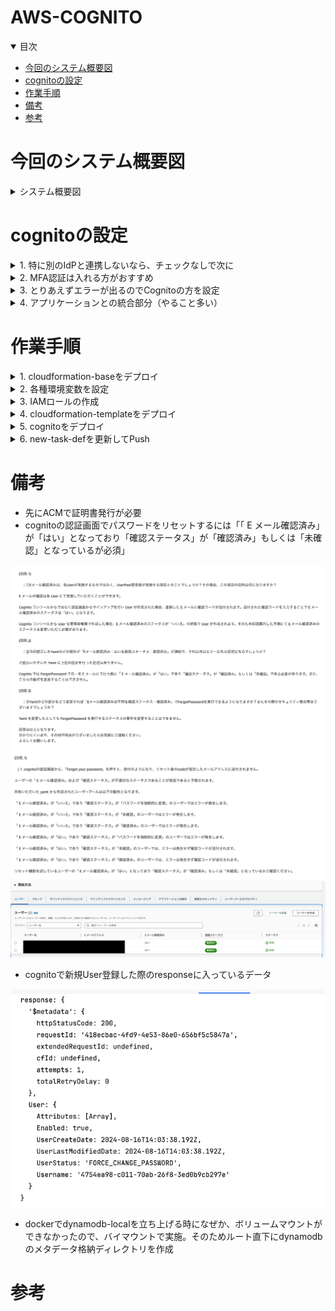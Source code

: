 # AWS-COGNITO

<details open="open">
<summary>目次</summary>


- [今回のシステム概要図](#今回のシステム概要図)
- [cognitoの設定](#cognitoの設定)
- [作業手順](#作業手順)
- [備考](#備考)
- [参考](#参考)
</details>

# 今回のシステム概要図
<details>
<summary> システム概要図</summary>

下記をcloudformation-baseで立ち上げ
- vpc
- サブネット
- igw
- ngw
- githubActions用のAssumeロール

下記をcloudformation-template.ymlで立ち上げる
- ALB
- ALBのリスナー
- Route53でAレコード追加してALBにルーティング
- ターゲットグループ（taskで立ち上がるコンテナへルーティング）
- ECSクラスター
- ECSサービス
- ECS task (ECRのイメージを使用)
- IAMロール（ECSのtask定義で使用）
- ECRのリポジトリ
- ALB/ECS/RDSのセキュリティーグループ
- SecretsManager

</details>


# cognitoの設定

<details>
<summary> 1. 特に別のIdPと連携しないなら、チェックなしで次に</summary>

![](./assets/images/cognito1.png)

</details>

<details>
<summary> 2. MFA認証は入れる方がおすすめ</summary>

![](./assets/images/cognito2.png)

</details>

<details>
<summary> 3. とりあえずエラーが出るのでCognitoの方を設定</summary>

![](./assets/images/cognito3.png)

</details>

<details>
<summary> 4. アプリケーションとの統合部分（やること多い）</summary>

- ホストされた認証ページにチュックを入れて、springsecurityのauthorize-urlからアクセスできるCognitoドメインの作成
- 秘密クライエントにチェックを入れて、シークレットの生成
- コールバックURIの登録
- スコープをopenIDで設定（できるだけ少ない情報にしたかった）
- 実際に取れそうなPrincipalは下記の添付

![](./assets/images/cognito4.png)
![](./assets/images/cognito5.png)
![](./assets/images/cognito6.png)
![](./assets/images/cognito-principal.png)

</details>

# 作業手順

<details>
<summary> 1. cloudformation-baseをデプロイ</summary>

- リージョンの設定と、アクセスキーの情報だけ環境変数で必要

```zh
export AWS_DEFAULT_REGION=ap-northeast-1
```

</details>

<details>
<summary> 2. 各種環境変数を設定</summary>

- 実行ターミナルに下記の環境変数を設定

```zh
export AWS_DEFAULT_REGION=hogehoge
export GITHUB_ACCOUNT=hogehoge
export GITHUB_REPOSITORY=hogehoge
export VPC_ID=1で作成したやつ
export SUBNET_ID1=1で作成したやつ
export SUBNET_ID2=1で作成したやつ
export SUBNET_PRIVATE_ID1=1で作成したやつ
export SUBNET_PRIVATE_ID2=1で作成したやつ
export EXISTING_ECS_TASK_ROLE_ARN=hogehoge
export HOSTED_ZONE_ID=hogehoge
export DOMAIN_NAME=hogehoge
export ACM_CERTIFICATE_ARN=hogehoge
export ECR_IMAGE=hogehoge
export ECR_ENDPOINT=hogehoge
export ECR_REPOSITORY_NAME=hogehoge
export ECS_CLUSTER_NAME=hogehoge
export ECS_SERVICE_NAME=hogehoge
export TASK_DEFINITION_FAMILY=hogehoge
export CONTAINER_NAME=hogehoge
```

</details>

<details>
<summary> 3. IAMロールの作成</summary>

- cloudformation-iam-role.ymlをデプロイ

</details>

<details>
<summary> 4. cloudformation-templateをデプロイ</summary>

- cloudformation-templateをデプロイ

</details>

<details>
<summary> 5. cognitoをデプロイ</summary>

- cloudformation-cognito.ymlをデプロイ

</details>


<details>
<summary> 6. new-task-defを更新してPush</summary>

- new-task-defの更新。特に環境変数に気をつけて。AWS上でも必要なシークレットを追加してね。

</details>

# 備考

- 先にACMで証明書発行が必要
- cognitoの認証画面でパスワードをリセットするには「「 E メール確認済み」が「はい」となっており「確認ステータス」が「確認済み」もしくは「未確認」となっているが必須」

![](./assets/images/support1.png)
![](./assets/images/support2.png)
![](./assets/images/support3.png)

- cognitoで新規User登録した際のresponseに入っているデータ

![](./assets/images/cognito-response.png)

- dockerでdynamodb-localを立ち上げる時になぜか、ボリュームマウントができなかったので、バイマウントで実施。そのためルート直下にdynamodbのメタデータ格納ディレクトリを作成




# 参考
